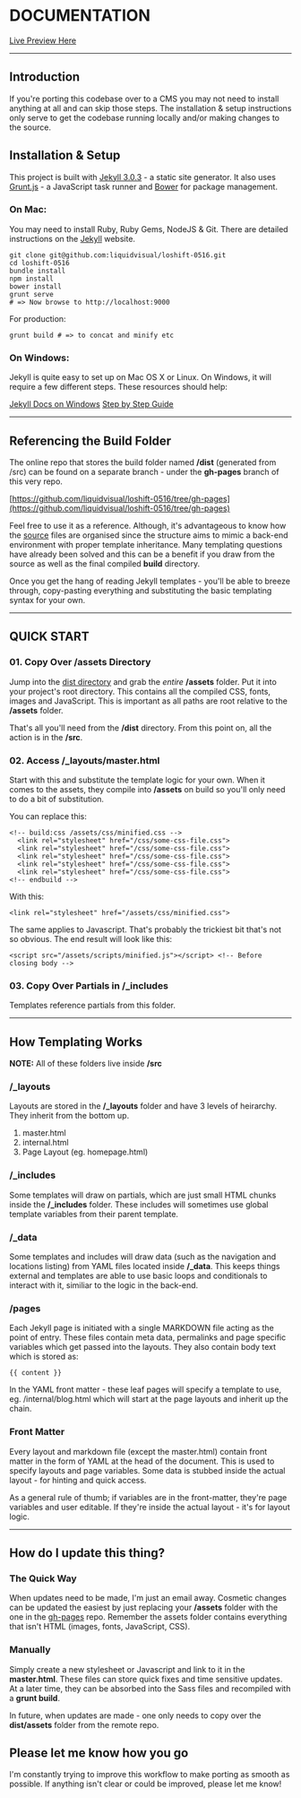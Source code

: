 # DOCUMENTATION

[Live Preview Here](http://loadshift.yourwebvisual.com)

---

## Introduction

If you're porting this codebase over to a CMS you may not need to install anything at all and can skip those steps. The installation & setup instructions only serve to get the codebase running locally and/or making changes to the source.

## Installation &  Setup

This project is built with [Jekyll 3.0.3](http://jekyllrb.com) - a static site generator. It also uses [Grunt.js](http://gruntjs.com) - a JavaScript task runner and [Bower](http://bower.io) for package management.
### On Mac:

You may need to install Ruby, Ruby Gems, NodeJS & Git. There are detailed instructions on the [Jekyll](http://jekyllrb.com/docs/installation/) website.

    git clone git@github.com:liquidvisual/loshift-0516.git
    cd loshift-0516
    bundle install
    npm install
    bower install
    grunt serve
    # => Now browse to http://localhost:9000

For production:

    grunt build # => to concat and minify etc

### On Windows:

Jekyll is quite easy to set up on Mac OS X or Linux. On Windows, it will require a few different steps. These resources should help:

[Jekyll Docs on Windows](http://jekyllrb.com/docs/windows/#installation)
[Step by Step Guide](http://jekyll-windows.juthilo.com)

---

## Referencing the Build Folder

The online repo that stores the build folder named **/dist** (generated from /src) can be found on a separate branch - under the **gh-pages** branch of this very repo.

[https://github.com/liquidvisual/loshift-0516/tree/gh-pages](https://github.com/liquidvisual/loshift-0516/tree/gh-pages)

Feel free to use it as a reference. Although, it's advantageous to know how the [source](https://github.com/liquidvisual/loshift-0516/tree/master/src) files are organised since the structure aims to mimic a back-end environment with proper template inheritance. Many templating questions have already been solved and this can be a benefit if you draw from the source as well as the final compiled **build** directory.

Once you get the hang of reading Jekyll templates - you'll be able to breeze through, copy-pasting everything and substituting the basic templating syntax for your own.

---

## QUICK START


### 01. Copy Over /assets Directory

Jump into the [dist directory](https://github.com/liquidvisual/loshift-0516/tree/gh-pages) and grab the *entire* **/assets** folder. Put it into your project's root directory. This contains all the compiled CSS, fonts, images and JavaScript. This is important as all paths are root relative to the **/assets** folder.

That's all you'll need from the **/dist** directory. From this point on, all the action is in the **/src**.

### 02. Access /_layouts/master.html

Start with this and substitute the template logic for your own. When it comes to the assets, they compile into **/assets** on build so you'll only need to do a bit of substitution.

You can replace this:

    <!-- build:css /assets/css/minified.css -->
      <link rel="stylesheet" href="/css/some-css-file.css">
      <link rel="stylesheet" href="/css/some-css-file.css">
      <link rel="stylesheet" href="/css/some-css-file.css">
      <link rel="stylesheet" href="/css/some-css-file.css">
      <link rel="stylesheet" href="/css/some-css-file.css">
    <!-- endbuild -->

With this:

    <link rel="stylesheet" href="/assets/css/minified.css">

The same applies to Javascript. That's probably the trickiest bit that's not so obvious. The end result will look like this:

    <script src="/assets/scripts/minified.js"></script> <!-- Before closing body -->

### 03. Copy Over Partials in /_includes

Templates reference partials from this folder.

---

## How Templating Works

**NOTE:** All of these folders live inside **/src**

### /_layouts

Layouts are stored in the **/_layouts** folder and have 3 levels of heirarchy. They inherit from the bottom up.

1. master.html
2. internal.html
3. Page Layout (eg. homepage.html)

### /_includes

Some templates will draw on partials, which are just small HTML chunks inside the **/_includes** folder. These includes will sometimes use global template variables from their parent template.

### /_data

Some templates and includes will draw data (such as the navigation and locations listing) from YAML files located inside **/_data**. This keeps things external and templates are able to use basic loops and conditionals to interact with it, similiar to the logic in the back-end.


### /pages

Each Jekyll page is initiated with a single MARKDOWN file acting as the point of entry. These files contain meta data, permalinks and page specific variables which get passed into the layouts. They also contain body text which is stored as:

    {{ content }}

In the YAML front matter - these leaf pages will specify a template to use, eg. /internal/blog.html which will start at the page layouts and inherit up the chain.

### Front Matter

Every layout and markdown file (except the master.html) contain front matter in the form of YAML at the head of the document. This is used to specify layouts and page variables. Some data is stubbed inside the actual layout - for hinting and quick access.

As a general rule of thumb; if variables are in the front-matter, they're page variables and user editable. If they're inside the actual layout - it's for layout logic.

---

## How do I update this thing?

### The Quick Way

When updates need to be made, I'm just an email away. Cosmetic changes can be updated the easiest by just replacing your **/assets** folder with the one in the [gh-pages](https://github.com/liquidvisual/loshift-0516/tree/gh-pages) repo. Remember the assets folder contains everything that isn't HTML (images, fonts, JavaScript, CSS).

### Manually

Simply create a new stylesheet or Javascript and link to it in the **master.html**. These files can store quick fixes and time sensitive updates. At a later time, they can be absorbed into the Sass files and recompiled with a **grunt build**.

In future, when updates are made - one only needs to copy over the **dist/assets** folder from the remote repo.

## Please let me know how you go

I'm constantly trying to improve this workflow to make porting as smooth as possible. If anything isn't clear or could be improved, please let me know!